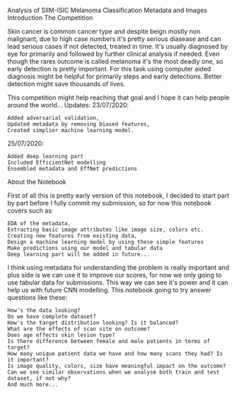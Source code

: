 
Analysis of SIIM-ISIC Melanoma Classification Metadata and Images
Introduction
The Competition

Skin cancer is common cancer type and despite beign mostly non malignant, due to high case numbers it's pretty serious diasease and can lead serious cases if not detected, treated in time. It's usually diagnosed by eye for primarily and followed by further clinical analysis if needed. Even though the rares outcome is called melanoma it's the most deadly one, so early detection is pretty important. For this task using computer aided diagnosis might be helpful for primarily steps and early detections. Better detection might save thousands of lives.

This competition might help reaching that goal and I hope it can help people around the world...
Updates:
23/07/2020:

    Added adversarial validation,
    Updated metadata by removing biased features,
    Created simplier machine learning model.

25/07/2020:

    Added deep learning part
    Included EfficientNet modelling
    Ensembled metadata and EffNet predictions

About the Notebook

First of all this is pretty early version of this notebook, I decided to start part by part before I fully commit my submission, so for now this notebook covers such as:

    EDA of the metadata,
    Extracting basic image attributes like image size, colors etc.
    Creating new features from existing data,
    Design a machine learning model by using these simple features
    Make predictions using our model and tabular data
    Deep learning part will be added in future...

I think using metadata for understanding the problem is really important and plus side is we can use it to improve our scores, for now we only going to use tabular data for submissions. This way we can see it's power and it can help us with future CNN modelling. This notebook going to try answer questions like these:

    How's the data looking?
    Do we have complete dataset?
    How's the target distribution looking? Is it balanced?
    What are the effects of scan site on outcome?
    Does age effects skin lesion type?
    Is there difference between female and male patients in terms of target?
    How many unique patient data we have and how many scans they had? Is it important?
    Is image quality, colors, size have meaningful impact on the outcome?
    Can we see similar observations when we analyse both train and test dataset, if not why?
    And much more...

